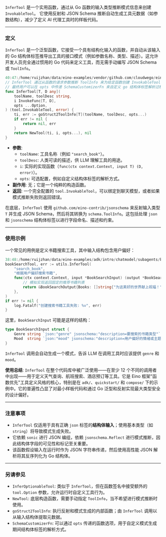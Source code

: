 `InferTool` 是一个实用函数，通过从 Go 函数的输入类型推断模式信息来创建 `InvokableTool`。
它使用反射和 JSON Schema 推断自动生成工具元数据（如参数结构），减少了定义 AI 代理工具时的样板代码。

---

### 定义

`InferTool` 是一个泛型函数，它接受一个具有结构化输入的函数，并自动从该输入的 Go 结构体标签推导出工具的接口模式（例如参数名称、类型、描述）。这允许开发人员完全通过惯用的 Go 代码来定义工具，而无需手动编写 JSON Schema 或 `ToolInfo`。

```go
40:47:/home/ruijzhan/data/eino-examples/vendor/github.com/cloudwego/eino/components/tool/utils/invokable_func.go
// InferTool 通过从函数的请求参数推断 ToolInfo 来为给定函数创建 InvokableTool
// 最终用户可以在 opts 中传递 SchemaCustomizerFn 来自定义 go 结构体标签解析过程
func InferTool[T, D any](
    toolName, toolDesc string,
    i InvokeFunc[T, D],
    opts ...Option,
) (tool.InvokableTool, error) {
    ti, err := goStruct2ToolInfo[T](toolName, toolDesc, opts...)
    if err != nil {
        return nil, err
    }
    return NewTool(ti, i, opts...), nil
}
```

- **参数**:
  - `toolName`: 工具名称（例如 `"search_book"`）。
  - `toolDesc`: 人类可读的描述，供 LLM 理解工具的用途。
  - `i`: 实际的实现函数（`func(ctx context.Context, input T) (D, error)`）。
  - `opts`: 可选配置，例如自定义结构体标签的解析方式。
- **副作用**: 无；它是一个纯粹的构造函数。
- **返回**: 一个完全配置的 `tool.InvokableTool`，可以绑定到聊天模型，或者如果模式推断失败则返回错误。

在底层，`InferTool` 使用 `github.com/eino-contrib/jsonschema` 来反射输入类型 `T` 并生成 JSON Schema，然后将其转换为 `schema.ToolInfo`。这包括处理 `json` 和 `jsonschema` 结构体标签以进行字段命名、描述和约束。

---

### 使用示例

一个常见的用例是定义书籍搜索工具，其中输入结构包含用户偏好：

```go
38:48:/home/ruijzhan/data/eino-examples/adk/intro/chatmodel/subagents/booksearch.go
bookSearchTool, err := utils.InferTool(
    "search_book",
    "根据用户偏好搜索书籍",
    func(ctx context.Context, input *BookSearchInput) (output *BookSearchOutput, err error) {
        // 模拟实现返回固定的推荐书籍列表
        return &BookSearchOutput{Books: []string{"为这美好的世界献上祝福！"}}, nil
    },
)
if err != nil {
    log.Fatalf("创建搜索书籍工具失败: %v", err)
}
```

这里，`BookSearchInput` 可能是这样的结构：

```go
type BookSearchInput struct {
    Genre string `json:"genre" jsonschema:"description=要搜索的书籍类型"`
    Mood  string `json:"mood" jsonschema:"description=用户偏好的情绪或主题"`
}
```

`InferTool` 调用会自动生成一个模式，告诉 LLM 在调用工具时应该提供 `genre` 和 `mood`。

**使用总结**:
`InferTool` 在整个代码库中被广泛使用——在至少 12 个不同的调用者中出现——用于定义天气查询、航班搜索、酒店预订等工具。它是 Eino 框架"函数优先"工具定义风格的核心，特别是在 `adk/`、`quickstart/` 和 `compose/` 下的示例中。它的普遍性凸显了对最小样板代码和通过 Go 泛型和反射实现最大类型安全的设计偏好。

---

### 注意事项

- `InferTool` 仅适用于具有正确 `json` 标签的**结构体输入**；使用基本类型（如 `string`）将导致模式生成失败。
- 它依赖 `sonic` 进行 JSON 编组，依赖 `jsonschema.Reflect` 进行模式推断，因此结构体字段的可见性和标记至关重要。
- 该函数假设输入在运行时作为 JSON 字符串传递，然后使用高性能 JSON 解析将其反序列化为 Go 结构体。

---

### 另请参见

- `InferOptionableTool`: 类似于 `InferTool`，但在函数签名中接受额外的 `tool.Option` 参数，允许运行时自定义工具行为。
- `NewTool`: 底层构造函数，需要手动指定 `ToolInfo`，当不希望进行模式推断时使用。
- `goStruct2ToolInfo`: 执行反射和模式生成的内部函数；由 `InferTool` 调用以从输入结构体提取元数据。
- `SchemaCustomizerFn`: 可以通过 `opts` 传递的函数选项，用于自定义模式生成期间结构体标签的解析方式。